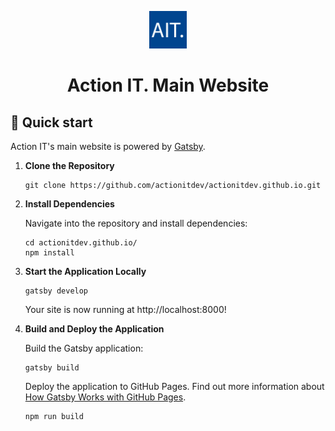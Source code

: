 <p align="center">
  <a href="https://actionit.dev">
    <img alt="Action IT" src="./src/images/favicon.png" width="60" />
  </a>
</p>
<h1 align="center">
  Action IT. Main Website
</h1>

## 🚀 Quick start

Action IT's main website is powered by [Gatsby](https://www.gatsbyjs.com/).

1.  **Clone the Repository**

    ```shell
    git clone https://github.com/actionitdev/actionitdev.github.io.git
    ```

2.  **Install Dependencies**

    Navigate into the repository and install dependencies:

    ```shell
    cd actionitdev.github.io/
    npm install
    ```

3.  **Start the Application Locally**

    ```shell
    gatsby develop
    ```

    Your site is now running at http://localhost:8000!

4.  **Build and Deploy the Application**

    Build the Gatsby application:

    ```shell
    gatsby build
    ```

    Deploy the application to GitHub Pages. Find out more information about [How Gatsby Works with GitHub Pages](https://www.gatsbyjs.com/docs/how-to/previews-deploys-hosting/how-gatsby-works-with-github-pages/).

    ```shell
    npm run build
    ```

